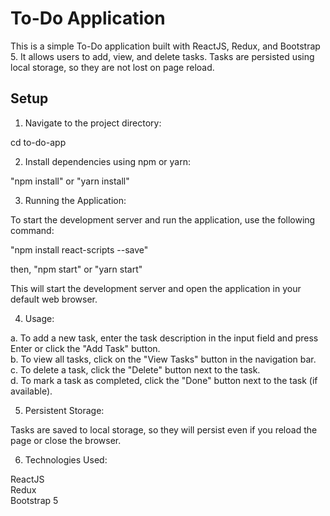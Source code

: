 # To-Do Application

This is a simple To-Do application built with ReactJS, Redux, and Bootstrap 5. It allows users to add, view, and delete tasks. Tasks are persisted using local storage, so they are not lost on page reload.

## Setup

1. Navigate to the project directory:
   
  cd to-do-app

2. Install dependencies using npm or yarn:

  "npm install"
  or
  "yarn install"

3. Running the Application:
   
To start the development server and run the application, use the following command:

   "npm install react-scripts --save"
   
   then,
  "npm start"
  or
  "yarn start"
  
  This will start the development server and open the application in your default web browser.

4. Usage:
   
  a. To add a new task, enter the task description in the input field and press Enter or click the "Add Task" button.<br>
  b. To view all tasks, click on the "View Tasks" button in the navigation bar.<br>
  c. To delete a task, click the "Delete" button next to the task.<br>
  d. To mark a task as completed, click the "Done" button next to the task (if available).<br>
  
5. Persistent Storage:
   
  Tasks are saved to local storage, so they will persist even if you reload the page or close the browser.

6. Technologies Used:
   
  ReactJS<br>
  Redux<br>
  Bootstrap 5
